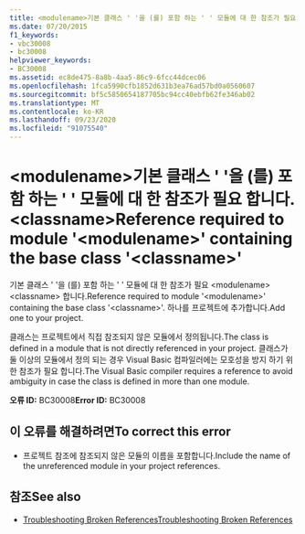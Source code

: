 ```yaml
---
title: <modulename>기본 클래스 ' '을 (를) 포함 하는 ' ' 모듈에 대 한 참조가 필요 합니다. <classname>
ms.date: 07/20/2015
f1_keywords:
- vbc30008
- bc30008
helpviewer_keywords:
- BC30008
ms.assetid: ec8de475-8a8b-4aa5-86c9-6fcc44dcec06
ms.openlocfilehash: 1fca5990cfb1852d631b3ea76ad57bd0a0560607
ms.sourcegitcommit: bf5c5850654187705bc94cc40ebfb62fe346ab02
ms.translationtype: MT
ms.contentlocale: ko-KR
ms.lasthandoff: 09/23/2020
ms.locfileid: "91075540"
---
```

# <a name="reference-required-to-module-modulename-containing-the-base-class-classname"></a><span data-ttu-id="8887b-102">\<modulename>기본 클래스 ' '을 (를) 포함 하는 ' ' 모듈에 대 한 참조가 필요 합니다. \<classname></span><span class="sxs-lookup"><span data-stu-id="8887b-102">Reference required to module '\<modulename>' containing the base class '\<classname>'</span></span>

<span data-ttu-id="8887b-103">기본 클래스 ' '을 (를) 포함 하는 ' ' 모듈에 대 한 참조가 필요 \<modulename> \<classname> 합니다.</span><span class="sxs-lookup"><span data-stu-id="8887b-103">Reference required to module '\<modulename>' containing the base class '\<classname>'.</span></span> <span data-ttu-id="8887b-104">하나를 프로젝트에 추가합니다.</span><span class="sxs-lookup"><span data-stu-id="8887b-104">Add one to your project.</span></span>  
  
 <span data-ttu-id="8887b-105">클래스는 프로젝트에서 직접 참조되지 않은 모듈에서 정의됩니다.</span><span class="sxs-lookup"><span data-stu-id="8887b-105">The class is defined in a module that is not directly referenced in your project.</span></span> <span data-ttu-id="8887b-106">클래스가 둘 이상의 모듈에서 정의 되는 경우 Visual Basic 컴파일러에는 모호성을 방지 하기 위한 참조가 필요 합니다.</span><span class="sxs-lookup"><span data-stu-id="8887b-106">The Visual Basic compiler requires a reference to avoid ambiguity in case the class is defined in more than one module.</span></span>  
  
 <span data-ttu-id="8887b-107">**오류 ID:** BC30008</span><span class="sxs-lookup"><span data-stu-id="8887b-107">**Error ID:** BC30008</span></span>  
  
## <a name="to-correct-this-error"></a><span data-ttu-id="8887b-108">이 오류를 해결하려면</span><span class="sxs-lookup"><span data-stu-id="8887b-108">To correct this error</span></span>  
  
- <span data-ttu-id="8887b-109">프로젝트 참조에 참조되지 않은 모듈의 이름을 포함합니다.</span><span class="sxs-lookup"><span data-stu-id="8887b-109">Include the name of the unreferenced module in your project references.</span></span>  
  
## <a name="see-also"></a><span data-ttu-id="8887b-110">참조</span><span class="sxs-lookup"><span data-stu-id="8887b-110">See also</span></span>

- [<span data-ttu-id="8887b-111">Troubleshooting Broken References</span><span class="sxs-lookup"><span data-stu-id="8887b-111">Troubleshooting Broken References</span></span>](/visualstudio/ide/troubleshooting-broken-references)
